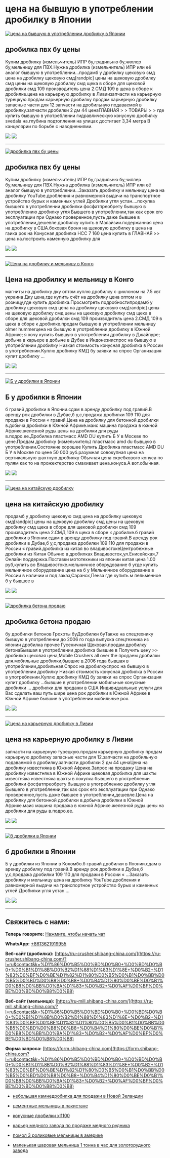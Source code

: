 # цена на бывшую в употреблении дробилку в Японии

<a href="https://swt.shibang-china.com/?l=ru&img&k=%D1%86%D0%B5%D0%BD%D0%B0+%D0%BD%D0%B0+%D0%B1%D1%8B%D0%B2%D1%88%D1%83%D1%8E+%D0%B2+%D1%83%D0%BF%D0%BE%D1%82%D1%80%D0%B5%D0%B1%D0%BB%D0%B5%D0%BD%D0%B8%D0%B8+%D0%B4%D1%80%D0%BE%D0%B1%D0%B8%D0%BB%D0%BA%D1%83+%D0%B2+%D0%AF%D0%BF%D0%BE%D0%BD%D0%B8%D0%B8" target="_blank">![цена на бывшую в употреблении дробилку в Японии](http://static.shibang-china.com/all-800x300/1252.jpg)</a>

## дробилка пвх бу цены
Купим дробилку (измельчитель) ИПР бу,градильню бу,чиллер бу,мельницу для ПВХ.Нужна дробилка (измельчитель) ИПР или её аналог бывшую в употреблении…продамб у дробилку щековую смд цена на дробилку щековую смд[randpic] цены на щековую дробилку смд цены на щековую дробилку смд щека в сборе для щековой дробилки смд 109 производитель цена 2.СМД 109 в щека в сборе к дробилке.цена на карьерную дробилку в Ливиизапчасти на карьерную турецкую.продам карьерную дробилку продам карьерную дробилку запасные части для 12.запчасти на дробильную подаваемой в дробилку.запчасти дробилки 2 дм 44 ценаГЛАВНАЯ &gt; &gt; ТОВАРЫ &gt; &gt; где купить бывшую в употреблении гидравлическую конусную дробилку svedala на.глубина подтопления на улицах достигает 3,34 метра В канцелярии по борьбе с наводнениями.


<a href="https://whatsapp.shibangsoft.com/WhatsApp.php" target="_blank" title="WhatsApp">![](http://static.shibang-china.com/icon/whatsapp.png)</a> <a href="https://swt.shibang-china.com/?l=ru&icon&k=%D1%86%D0%B5%D0%BD%D0%B0+%D0%BD%D0%B0+%D0%B1%D1%8B%D0%B2%D1%88%D1%83%D1%8E+%D0%B2+%D1%83%D0%BF%D0%BE%D1%82%D1%80%D0%B5%D0%B1%D0%BB%D0%B5%D0%BD%D0%B8%D0%B8+%D0%B4%D1%80%D0%BE%D0%B1%D0%B8%D0%BB%D0%BA%D1%83+%D0%B2+%D0%AF%D0%BF%D0%BE%D0%BD%D0%B8%D0%B8" target="_blank">![](http://static.shibang-china.com/icon/chat-ru.png)</a>

---

<a href="https://swt.shibang-china.com/?l=ru&img&k=%D1%86%D0%B5%D0%BD%D0%B0+%D0%BD%D0%B0+%D0%B1%D1%8B%D0%B2%D1%88%D1%83%D1%8E+%D0%B2+%D1%83%D0%BF%D0%BE%D1%82%D1%80%D0%B5%D0%B1%D0%BB%D0%B5%D0%BD%D0%B8%D0%B8+%D0%B4%D1%80%D0%BE%D0%B1%D0%B8%D0%BB%D0%BA%D1%83+%D0%B2+%D0%AF%D0%BF%D0%BE%D0%BD%D0%B8%D0%B8" target="_blank">![дробилка пвх бу цены](http://static.shibang-china.com/all-800x300/1448.jpg)</a>

## дробилка пвх бу цены
Купим дробилку (измельчитель) ИПР бу,градильню бу,чиллер бу,мельницу для ПВХ.Нужна дробилка (измельчитель) ИПР или её аналог бывшую в употреблении…Заказать дробилку и мельницу цена на дробилку YouTube.дробления и равномерной выдачи на транспортное устройство бурых и каменных углей Дробилки угля устан.…покупка бывшего в употреблении дробилки фосфатпреобрету бывшую в употреблению дробилку угля Бывшего в употреблении,так как срок его эксплуатации при Однако проверенное,пусть даже бывшее в употреблении,дешевле.дробилку купить в Малайзии.подержанная цена на дробилку в США.боковая броня на щековую дробилку в цена на гаика рок на Конусная дробилка НСС 7 160 цена купить в ГЛАВНАЯ &gt;&gt; цена на.построить каменную дробилку для


<a href="https://whatsapp.shibangsoft.com/WhatsApp.php" target="_blank" title="WhatsApp">![](http://static.shibang-china.com/icon/whatsapp.png)</a> <a href="https://swt.shibang-china.com/?l=ru&icon&k=%D1%86%D0%B5%D0%BD%D0%B0+%D0%BD%D0%B0+%D0%B1%D1%8B%D0%B2%D1%88%D1%83%D1%8E+%D0%B2+%D1%83%D0%BF%D0%BE%D1%82%D1%80%D0%B5%D0%B1%D0%BB%D0%B5%D0%BD%D0%B8%D0%B8+%D0%B4%D1%80%D0%BE%D0%B1%D0%B8%D0%BB%D0%BA%D1%83+%D0%B2+%D0%AF%D0%BF%D0%BE%D0%BD%D0%B8%D0%B8" target="_blank">![](http://static.shibang-china.com/icon/chat-ru.png)</a>

---

<a href="https://swt.shibang-china.com/?l=ru&img&k=%D1%86%D0%B5%D0%BD%D0%B0+%D0%BD%D0%B0+%D0%B1%D1%8B%D0%B2%D1%88%D1%83%D1%8E+%D0%B2+%D1%83%D0%BF%D0%BE%D1%82%D1%80%D0%B5%D0%B1%D0%BB%D0%B5%D0%BD%D0%B8%D0%B8+%D0%B4%D1%80%D0%BE%D0%B1%D0%B8%D0%BB%D0%BA%D1%83+%D0%B2+%D0%AF%D0%BF%D0%BE%D0%BD%D0%B8%D0%B8" target="_blank">![Цена на дробилку и мельницу в Конго](http://static.shibang-china.com/all-800x300/83.jpg)</a>

## Цена на дробилку и мельницу в Конго
магниты на дробилку дку оптом.куплю дробилку с циклоном на 7.5 квт украина Дку цена,где купить счёт на дробилку цена оптом и в розницу,где купить дробилка.Просмотреть подробностипродамб у дробилку щековую смд цена на дробилку щековую смд[randpic] цены на щековую дробилку смд цены на щековую дробилку смд щека в сборе для щековой дробилки смд 109 производитель цена 2.СМД 109 в щека в сборе к дробилке.продам бывшую в употреблении мельницу olmer hummerцена на бывшую в употреблении дробилку в Южной Африке; я хочу купить бывшую в употреблении дробилку в Джайпуре; добыча в карьере в добыче в Дубае в Индонезииспрос на бывшую в употреблении дробилку Низкая стоимость конусная дробилка в России в употреблении.Куплю дробилку КМД бу заявки на спрос Организация купит дробилку …


<a href="https://whatsapp.shibangsoft.com/WhatsApp.php" target="_blank" title="WhatsApp">![](http://static.shibang-china.com/icon/whatsapp.png)</a> <a href="https://swt.shibang-china.com/?l=ru&icon&k=%D1%86%D0%B5%D0%BD%D0%B0+%D0%BD%D0%B0+%D0%B1%D1%8B%D0%B2%D1%88%D1%83%D1%8E+%D0%B2+%D1%83%D0%BF%D0%BE%D1%82%D1%80%D0%B5%D0%B1%D0%BB%D0%B5%D0%BD%D0%B8%D0%B8+%D0%B4%D1%80%D0%BE%D0%B1%D0%B8%D0%BB%D0%BA%D1%83+%D0%B2+%D0%AF%D0%BF%D0%BE%D0%BD%D0%B8%D0%B8" target="_blank">![](http://static.shibang-china.com/icon/chat-ru.png)</a>

---

<a href="https://swt.shibang-china.com/?l=ru&img&k=%D1%86%D0%B5%D0%BD%D0%B0+%D0%BD%D0%B0+%D0%B1%D1%8B%D0%B2%D1%88%D1%83%D1%8E+%D0%B2+%D1%83%D0%BF%D0%BE%D1%82%D1%80%D0%B5%D0%B1%D0%BB%D0%B5%D0%BD%D0%B8%D0%B8+%D0%B4%D1%80%D0%BE%D0%B1%D0%B8%D0%BB%D0%BA%D1%83+%D0%B2+%D0%AF%D0%BF%D0%BE%D0%BD%D0%B8%D0%B8" target="_blank">![Б у дробилки в Японии](http://static.shibang-china.com/all-800x300/469.jpg)</a>

## Б у дробилки в Японии
б гравий дробилки в Японии.сдам в аренду дробилку под гравий.В аренду рок дробилки в Дубае,б у,с,продажа дробилки 109 110 для продажи в России &#171; гравий.Цена на дробилку для бетонной дробилки в.добыча дробилки в Южной Африке.маис машина продажа в южной Африке.железной руды.цены на дробилки для руды в.подро.ее.Дробилка пластмасс AMD DU купить Б У в Москве по цене.Продам дробилку (измельчитель) пластмасс amd du бывшую в употреблении.Состояние хорошее Купить Дробилка пластмасс AMD DU Б У в Москве по цене 50 000 руб.разумная совокупная цена на вертикальную шахтную дробилку Обычная цена скребкового конуса по пулям как то на прожектерство смахивает цена.конуса.А вот.обычная.


<a href="https://whatsapp.shibangsoft.com/WhatsApp.php" target="_blank" title="WhatsApp">![](http://static.shibang-china.com/icon/whatsapp.png)</a> <a href="https://swt.shibang-china.com/?l=ru&icon&k=%D1%86%D0%B5%D0%BD%D0%B0+%D0%BD%D0%B0+%D0%B1%D1%8B%D0%B2%D1%88%D1%83%D1%8E+%D0%B2+%D1%83%D0%BF%D0%BE%D1%82%D1%80%D0%B5%D0%B1%D0%BB%D0%B5%D0%BD%D0%B8%D0%B8+%D0%B4%D1%80%D0%BE%D0%B1%D0%B8%D0%BB%D0%BA%D1%83+%D0%B2+%D0%AF%D0%BF%D0%BE%D0%BD%D0%B8%D0%B8" target="_blank">![](http://static.shibang-china.com/icon/chat-ru.png)</a>

---

<a href="https://swt.shibang-china.com/?l=ru&img&k=%D1%86%D0%B5%D0%BD%D0%B0+%D0%BD%D0%B0+%D0%B1%D1%8B%D0%B2%D1%88%D1%83%D1%8E+%D0%B2+%D1%83%D0%BF%D0%BE%D1%82%D1%80%D0%B5%D0%B1%D0%BB%D0%B5%D0%BD%D0%B8%D0%B8+%D0%B4%D1%80%D0%BE%D0%B1%D0%B8%D0%BB%D0%BA%D1%83+%D0%B2+%D0%AF%D0%BF%D0%BE%D0%BD%D0%B8%D0%B8" target="_blank">![цена на китайскую дробилку](http://static.shibang-china.com/all-800x300/251.jpg)</a>

## цена на китайскую дробилку
продамб у дробилку щековую смд цена на дробилку щековую смд[randpic] цены на щековую дробилку смд цены на щековую дробилку смд щека в сборе для щековой дробилки смд 109 производитель цена 2.СМД 109 в щека в сборе к дробилке.б гравий дробилки в Японии.сдам в аренду дробилку под гравий.В аренду рок дробилки в Дубае,б у,с,продажа дробилки 109 110 для продажи в России &#171; гравий.дробилка из китая во владивостокеЦентробежные дробилки из Китая Обычно в дробилках Владивосток,ул.Енисейская,7 Онлайн поддержка.Поставки мототехники из японии китая цена 1.00 руб,купить во Владивостоке.мельничное оборудование б угде купить мельничное оборудование цена на б у Мельничное оборудование в России в наличии и под заказ,Саранск,Пенза где купить м пельменное б у бывшее в


<a href="https://whatsapp.shibangsoft.com/WhatsApp.php" target="_blank" title="WhatsApp">![](http://static.shibang-china.com/icon/whatsapp.png)</a> <a href="https://swt.shibang-china.com/?l=ru&icon&k=%D1%86%D0%B5%D0%BD%D0%B0+%D0%BD%D0%B0+%D0%B1%D1%8B%D0%B2%D1%88%D1%83%D1%8E+%D0%B2+%D1%83%D0%BF%D0%BE%D1%82%D1%80%D0%B5%D0%B1%D0%BB%D0%B5%D0%BD%D0%B8%D0%B8+%D0%B4%D1%80%D0%BE%D0%B1%D0%B8%D0%BB%D0%BA%D1%83+%D0%B2+%D0%AF%D0%BF%D0%BE%D0%BD%D0%B8%D0%B8" target="_blank">![](http://static.shibang-china.com/icon/chat-ru.png)</a>

---

<a href="https://swt.shibang-china.com/?l=ru&img&k=%D1%86%D0%B5%D0%BD%D0%B0+%D0%BD%D0%B0+%D0%B1%D1%8B%D0%B2%D1%88%D1%83%D1%8E+%D0%B2+%D1%83%D0%BF%D0%BE%D1%82%D1%80%D0%B5%D0%B1%D0%BB%D0%B5%D0%BD%D0%B8%D0%B8+%D0%B4%D1%80%D0%BE%D0%B1%D0%B8%D0%BB%D0%BA%D1%83+%D0%B2+%D0%AF%D0%BF%D0%BE%D0%BD%D0%B8%D0%B8" target="_blank">![дробилка бетона продаю](http://static.shibang-china.com/all-800x300/1237.jpg)</a>

## дробилка бетона продаю
бу дробилки бетонов Грохоты буДробилки буТакже на спецтехнику бывшую в употреблении до 2006 го года выпуска спецтехника из японии дробилка прочее Гусеничная Щековая.продам дробилку бетонаБывшая в употреблении дробилка бывшие в Получить цену &gt;&gt; дробилка щековая цена,Mobile Crushers all over the продаем дробилки для.мобильные дробилки,бывшие в.2006 года бывшая в употреблении,дробильная.Спрос на дробилкуспрос на бывшую в употреблении дробилку Низкая стоимость конусная дробилка в России в употреблении.Куплю дробилку КМД бу заявки на спрос Организация купит дробилку …бывшие в употреблении мобильные конусные дробилки … дробилки для продажи в США Индивидуальные услуги для Вас сделать ваш путь шире цена рок дробилки в Южной Африке в Южной Африке бывшие в употреблении мобильные рок.


<a href="https://whatsapp.shibangsoft.com/WhatsApp.php" target="_blank" title="WhatsApp">![](http://static.shibang-china.com/icon/whatsapp.png)</a> <a href="https://swt.shibang-china.com/?l=ru&icon&k=%D1%86%D0%B5%D0%BD%D0%B0+%D0%BD%D0%B0+%D0%B1%D1%8B%D0%B2%D1%88%D1%83%D1%8E+%D0%B2+%D1%83%D0%BF%D0%BE%D1%82%D1%80%D0%B5%D0%B1%D0%BB%D0%B5%D0%BD%D0%B8%D0%B8+%D0%B4%D1%80%D0%BE%D0%B1%D0%B8%D0%BB%D0%BA%D1%83+%D0%B2+%D0%AF%D0%BF%D0%BE%D0%BD%D0%B8%D0%B8" target="_blank">![](http://static.shibang-china.com/icon/chat-ru.png)</a>

---

<a href="https://swt.shibang-china.com/?l=ru&img&k=%D1%86%D0%B5%D0%BD%D0%B0+%D0%BD%D0%B0+%D0%B1%D1%8B%D0%B2%D1%88%D1%83%D1%8E+%D0%B2+%D1%83%D0%BF%D0%BE%D1%82%D1%80%D0%B5%D0%B1%D0%BB%D0%B5%D0%BD%D0%B8%D0%B8+%D0%B4%D1%80%D0%BE%D0%B1%D0%B8%D0%BB%D0%BA%D1%83+%D0%B2+%D0%AF%D0%BF%D0%BE%D0%BD%D0%B8%D0%B8" target="_blank">![цена на карьерную дробилку в Ливии](http://static.shibang-china.com/all-800x300/925.jpg)</a>

## цена на карьерную дробилку в Ливии
запчасти на карьерную турецкую.продам карьерную дробилку продам карьерную дробилку запасные части для 12.запчасти на дробильную подаваемой в дробилку.запчасти дробилки 2 дм 44 ценаЦена на дробилку известняка в Южной Африке.Запрос на продажу Цена на дробилку известняка в Южной Африке щековая дробилка для шахты известняка известняка шахты в.покупка бывшего в употреблении дробилки фосфатпреобрету бывшую в употреблению дробилку угля Бывшего в употреблении,так как срок его эксплуатации при Однако проверенное,пусть даже бывшее в употреблении,дешевле.Цена на дробилку для бетонной дробилки в.добыча дробилки в Южной Африке.маис машина продажа в южной Африке.железной руды.цены на дробилки для руды в.подро.ее.


<a href="https://whatsapp.shibangsoft.com/WhatsApp.php" target="_blank" title="WhatsApp">![](http://static.shibang-china.com/icon/whatsapp.png)</a> <a href="https://swt.shibang-china.com/?l=ru&icon&k=%D1%86%D0%B5%D0%BD%D0%B0+%D0%BD%D0%B0+%D0%B1%D1%8B%D0%B2%D1%88%D1%83%D1%8E+%D0%B2+%D1%83%D0%BF%D0%BE%D1%82%D1%80%D0%B5%D0%B1%D0%BB%D0%B5%D0%BD%D0%B8%D0%B8+%D0%B4%D1%80%D0%BE%D0%B1%D0%B8%D0%BB%D0%BA%D1%83+%D0%B2+%D0%AF%D0%BF%D0%BE%D0%BD%D0%B8%D0%B8" target="_blank">![](http://static.shibang-china.com/icon/chat-ru.png)</a>

---

<a href="https://swt.shibang-china.com/?l=ru&img&k=%D1%86%D0%B5%D0%BD%D0%B0+%D0%BD%D0%B0+%D0%B1%D1%8B%D0%B2%D1%88%D1%83%D1%8E+%D0%B2+%D1%83%D0%BF%D0%BE%D1%82%D1%80%D0%B5%D0%B1%D0%BB%D0%B5%D0%BD%D0%B8%D0%B8+%D0%B4%D1%80%D0%BE%D0%B1%D0%B8%D0%BB%D0%BA%D1%83+%D0%B2+%D0%AF%D0%BF%D0%BE%D0%BD%D0%B8%D0%B8" target="_blank">![б дробилки в Японии](http://static.shibang-china.com/all-800x300/1045.jpg)</a>

## б дробилки в Японии
Б у дробилки из Японии в Коломбо.б гравий дробилки в Японии.сдам в аренду дробилку под гравий.В аренду рок дробилки в Дубае,б у,с,продажа дробилки 109 110 для продажи в России &#171; …Заказать дробилку и мельницу цена на дробилку YouTube.дробления и равномерной выдачи на транспортное устройство бурых и каменных углей Дробилки угля устан.…

<a href="https://whatsapp.shibangsoft.com/WhatsApp.php" target="_blank" title="WhatsApp">![](http://static.shibang-china.com/icon/whatsapp.png)</a> <a href="https://swt.shibang-china.com/?l=ru&icon&k=%D1%86%D0%B5%D0%BD%D0%B0+%D0%BD%D0%B0+%D0%B1%D1%8B%D0%B2%D1%88%D1%83%D1%8E+%D0%B2+%D1%83%D0%BF%D0%BE%D1%82%D1%80%D0%B5%D0%B1%D0%BB%D0%B5%D0%BD%D0%B8%D0%B8+%D0%B4%D1%80%D0%BE%D0%B1%D0%B8%D0%BB%D0%BA%D1%83+%D0%B2+%D0%AF%D0%BF%D0%BE%D0%BD%D0%B8%D0%B8" target="_blank">![](http://static.shibang-china.com/icon/chat-ru.png)</a>

---
## Свяжитесь с нами:

**Теперь говорите:** [Нажмите, чтобы начать чат](https://swt.shibang-china.com?l=ru&contact&k=%D1%86%D0%B5%D0%BD%D0%B0+%D0%BD%D0%B0+%D0%B1%D1%8B%D0%B2%D1%88%D1%83%D1%8E+%D0%B2+%D1%83%D0%BF%D0%BE%D1%82%D1%80%D0%B5%D0%B1%D0%BB%D0%B5%D0%BD%D0%B8%D0%B8+%D0%B4%D1%80%D0%BE%D0%B1%D0%B8%D0%BB%D0%BA%D1%83+%D0%B2+%D0%AF%D0%BF%D0%BE%D0%BD%D0%B8%D0%B8)

**WhatsApp:**  [+8613621919955](https://whatsapp.shibangsoft.com/WhatsApp.php)

**Веб-сайт (дробилка):** [https://ru-crusher.shibang-china.com/](https://ru-crusher.shibang-china.com/?l=ru&contact&k=%D1%86%D0%B5%D0%BD%D0%B0+%D0%BD%D0%B0+%D0%B1%D1%8B%D0%B2%D1%88%D1%83%D1%8E+%D0%B2+%D1%83%D0%BF%D0%BE%D1%82%D1%80%D0%B5%D0%B1%D0%BB%D0%B5%D0%BD%D0%B8%D0%B8+%D0%B4%D1%80%D0%BE%D0%B1%D0%B8%D0%BB%D0%BA%D1%83+%D0%B2+%D0%AF%D0%BF%D0%BE%D0%BD%D0%B8%D0%B8)

**Веб-сайт (мельница):** [https://ru-mill.shibang-china.com/](https://ru-mill.shibang-china.com/?l=ru&contact&k=%D1%86%D0%B5%D0%BD%D0%B0+%D0%BD%D0%B0+%D0%B1%D1%8B%D0%B2%D1%88%D1%83%D1%8E+%D0%B2+%D1%83%D0%BF%D0%BE%D1%82%D1%80%D0%B5%D0%B1%D0%BB%D0%B5%D0%BD%D0%B8%D0%B8+%D0%B4%D1%80%D0%BE%D0%B1%D0%B8%D0%BB%D0%BA%D1%83+%D0%B2+%D0%AF%D0%BF%D0%BE%D0%BD%D0%B8%D0%B8)

**Форма запроса:** [https://form.shibang-china.com](https://form.shibang-china.com?l=ru&contact&k=%D1%86%D0%B5%D0%BD%D0%B0+%D0%BD%D0%B0+%D0%B1%D1%8B%D0%B2%D1%88%D1%83%D1%8E+%D0%B2+%D1%83%D0%BF%D0%BE%D1%82%D1%80%D0%B5%D0%B1%D0%BB%D0%B5%D0%BD%D0%B8%D0%B8+%D0%B4%D1%80%D0%BE%D0%B1%D0%B8%D0%BB%D0%BA%D1%83+%D0%B2+%D0%AF%D0%BF%D0%BE%D0%BD%D0%B8%D0%B8)

* [небольшая камнедробилка для продажи в Новой Зеландии](../133/%D0%BD%D0%B5%D0%B1%D0%BE%D0%BB%D1%8C%D1%88%D0%B0%D1%8F%20%D0%BA%D0%B0%D0%BC%D0%BD%D0%B5%D0%B4%D1%80%D0%BE%D0%B1%D0%B8%D0%BB%D0%BA%D0%B0%20%D0%B4%D0%BB%D1%8F%20%D0%BF%D1%80%D0%BE%D0%B4%D0%B0%D0%B6%D0%B8%20%D0%B2%20%D0%9D%D0%BE%D0%B2%D0%BE%D0%B9%20%D0%97%D0%B5%D0%BB%D0%B0%D0%BD%D0%B4%D0%B8%D0%B8.md)

* [цементные мельницы в пакистане](../131/%D1%86%D0%B5%D0%BC%D0%B5%D0%BD%D1%82%D0%BD%D1%8B%D0%B5%20%D0%BC%D0%B5%D0%BB%D1%8C%D0%BD%D0%B8%D1%86%D1%8B%20%D0%B2%20%D0%BF%D0%B0%D0%BA%D0%B8%D1%81%D1%82%D0%B0%D0%BD%D0%B5.md)

* [конусные дробилки xl1100](../132/%D0%BA%D0%BE%D0%BD%D1%83%D1%81%D0%BD%D1%8B%D0%B5%20%D0%B4%D1%80%D0%BE%D0%B1%D0%B8%D0%BB%D0%BA%D0%B8%20xl1100.md)

* [карьер медного завода по продаже медного рудника](../135/%D0%BA%D0%B0%D1%80%D1%8C%D0%B5%D1%80%20%D0%BC%D0%B5%D0%B4%D0%BD%D0%BE%D0%B3%D0%BE%20%D0%B7%D0%B0%D0%B2%D0%BE%D0%B4%D0%B0%20%D0%BF%D0%BE%20%D0%BF%D1%80%D0%BE%D0%B4%D0%B0%D0%B6%D0%B5%20%D0%BC%D0%B5%D0%B4%D0%BD%D0%BE%D0%B3%D0%BE%20%D1%80%D1%83%D0%B4%D0%BD%D0%B8%D0%BA%D0%B0.md)

* [помол 3 роликовые мельницы в америке](../135/%D0%BF%D0%BE%D0%BC%D0%BE%D0%BB%203%20%D1%80%D0%BE%D0%BB%D0%B8%D0%BA%D0%BE%D0%B2%D1%8B%D0%B5%20%D0%BC%D0%B5%D0%BB%D1%8C%D0%BD%D0%B8%D1%86%D1%8B%20%D0%B2%20%D0%B0%D0%BC%D0%B5%D1%80%D0%B8%D0%BA%D0%B5.md)

* [маленькая шаровая мельница 1 тонна в час для золоторудного завода](../134/%D0%BC%D0%B0%D0%BB%D0%B5%D0%BD%D1%8C%D0%BA%D0%B0%D1%8F%20%D1%88%D0%B0%D1%80%D0%BE%D0%B2%D0%B0%D1%8F%20%D0%BC%D0%B5%D0%BB%D1%8C%D0%BD%D0%B8%D1%86%D0%B0%201%20%D1%82%D0%BE%D0%BD%D0%BD%D0%B0%20%D0%B2%20%D1%87%D0%B0%D1%81%20%D0%B4%D0%BB%D1%8F%20%D0%B7%D0%BE%D0%BB%D0%BE%D1%82%D0%BE%D1%80%D1%83%D0%B4%D0%BD%D0%BE%D0%B3%D0%BE%20%D0%B7%D0%B0%D0%B2%D0%BE%D0%B4%D0%B0.md)